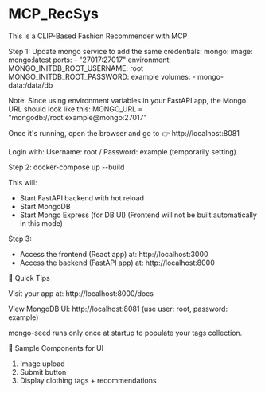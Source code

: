 # MCP_RecSys
This is a CLIP-Based Fashion Recommender with MCP

Step 1: Update mongo service to add the same credentials:
  mongo:
    image: mongo:latest
    ports:
      - "27017:27017"
    environment:
      MONGO_INITDB_ROOT_USERNAME: root
      MONGO_INITDB_ROOT_PASSWORD: example
    volumes:
      - mongo-data:/data/db

Note: Since using environment variables in your FastAPI app, the Mongo URL should look like this:
MONGO_URL = "mongodb://root:example@mongo:27017"

Once it's running, open the browser and go to 👉 http://localhost:8081

Login with: Username: root / Password: example (temporarily setting)

Step 2: 
docker-compose up --build

This will:

- Start FastAPI backend with hot reload
- Start MongoDB
- Start Mongo Express (for DB UI) (Frontend will not be built automatically in this mode)

Step 3:
- Access the frontend (React app) at:  http://localhost:3000
- Access the backend (FastAPI app) at:  http://localhost:8000

📌 Quick Tips

Visit your app at: http://localhost:8000/docs

View MongoDB UI: http://localhost:8081 (use user: root, password: example)

mongo-seed runs only once at startup to populate your tags collection.

📌 Sample Components for UI

1. Image upload
2. Submit button
3. Display clothing tags + recommendations
